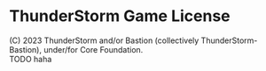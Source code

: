 # ThunderStorm Game License
(C) 2023 ThunderStorm and/or Bastion (collectively ThunderStorm-Bastion), under/for Core Foundation.  
TODO haha
